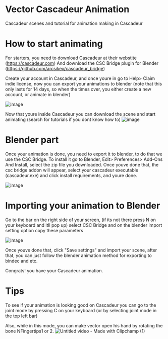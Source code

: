 # Vector Cascadeur Animation
Cascadeur scenes and tutorial for animation making in Cascadeur

# How to start animating
For starters, you need to download Cascadeur at their webstite (https://cascadeur.com)
And download the CSC Bridge plugin for Blender (https://github.com/arcsikex/cascadeur_bridge)

Create your account in Cascadeur, and once youre in go to Help> Claim indie license, now you can export your animations to blender
(note that this only lasts for 14 days, so when the times over, you either create a new account, or animate in blender)

![image](https://github.com/user-attachments/assets/5ed79ddc-5848-4951-a130-030de7f6ae41)

Now that youre inside Cascadeur you can download the scene and start animating (search for tutorials if you dont know how to)
![image](https://github.com/user-attachments/assets/1265c883-56fc-4dbe-8fcd-02185b67b66c)

# Blender part
Once your animation is done, you need to export it to blender, to do that we use the CSC Bridge.
To install it go to Blender, Edit> Preferences> Add-Ons And Install, select the zip file you downloaded.
Once youve done that, the csc bridge addon will appear, select your cascadeur executable (cascadeur.exe) and click install requirements, and youre done.

![image](https://github.com/user-attachments/assets/f44c6c1b-eab1-462c-8b8a-a36949f70a5c)

# Importing your animation to Blender
Go to the bar on the right side of your screen, (if its not there press N on your keyboard and itll pop up) select CSC Bridge and on the blender import setting option copy these parameters

![image](https://github.com/user-attachments/assets/93474e6f-1e1f-4007-aa29-6419563f1a00)

Once youve done that, click "Save settings" and import your scene, after that, you can just follow the blender animation method for exporting to bindec and etc.

Congrats! you have your Cascadeur animation.

# Tips
To see if your animation is looking good on Cascadeur you can go to the joint mode by pressing C on your keyboard (or by selecting joint mode in the top left bar)

Also, while in this mode, you can make vector open his hand by rotating the bone NFingertips1 or 2.
![Untitled video - Made with Clipchamp (1)](https://github.com/user-attachments/assets/1ff77f71-0ac2-4379-ad82-add8e0526174)



